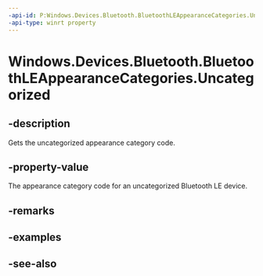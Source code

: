 ----api-id: P:Windows.Devices.Bluetooth.BluetoothLEAppearanceCategories.Uncategorized
-api-type: winrt property
---<!-- Property syntaxpublic ushort Uncategorized { get; }--># Windows.Devices.Bluetooth.BluetoothLEAppearanceCategories.Uncategorized## -descriptionGets the uncategorized appearance category code.## -property-valueThe appearance category code for an uncategorized Bluetooth LE device.## -remarks## -examples## -see-also